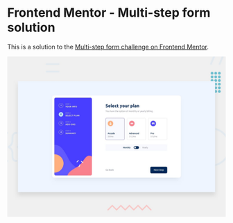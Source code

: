 # Frontend Mentor - Multi-step form solution

This is a solution to the [Multi-step form challenge on Frontend Mentor](https://www.frontendmentor.io/challenges/multistep-form-YVAnSdqQBJ). 

<img alt="" src="https://github.com/gabrielmorandi/exerciseFrontend/blob/main/FrontendMentor/multi-step-form-main/design/desktop-preview.jpg" />

